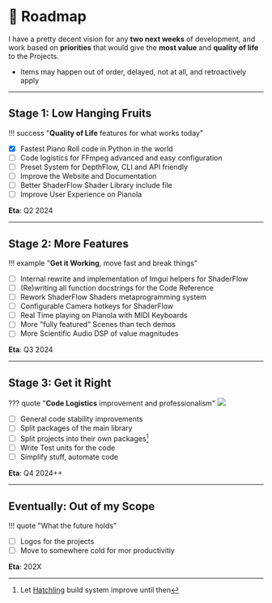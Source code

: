 # 🧭 Roadmap

I have a pretty decent vision for any **two next weeks** of development, and work based on **priorities** that would give the **most value** and **quality of life** to the Projects.

- Items may happen out of order, delayed, not at all, and retroactively apply

<hr>

## **Stage 1:** Low Hanging Fruits
!!! success "**Quality of Life** features for what works today"
- [x] Fastest Piano Roll code in Python in the world
- [ ] Code logistics for FFmpeg advanced and easy configuration
- [ ] Preset System for DepthFlow, CLI and API friendly
- [ ] Improve the Website and Documentation
- [ ] Better ShaderFlow Shader Library include file
- [ ] Improve User Experience on Pianola

**Eta**: Q2 2024

<hr>

## **Stage 2:** More Features
!!! example "**Get it Working**, move fast and break things"
- [ ] Internal rewrite and implementation of Imgui helpers for ShaderFlow
- [ ] (Re)writing all function docstrings for the Code Reference
- [ ] Rework ShaderFlow Shaders metaprogramming system
- [ ] Configurable Camera hotkeys for ShaderFlow
- [ ] Real Time playing on Pianola with MIDI Keyboards
- [ ] More "fully featured" Scenes than tech demos
- [ ] More Scientific Audio DSP of value magnitudes

**Eta**: Q3 2024

<hr>

## **Stage 3:** Get it Right
??? quote "**Code Logistics** improvement and professionalism"
    <img src="https://github.com/BrokenSource/BrokenSource/assets/29046864/4f9c91c6-c080-462f-9387-64e315d84751"/>
- [ ] General code stability improvements
- [ ] Split packages of the main library
- [ ] Split projects into their own packages[^1]
- [ ] Write Test units for the code
- [ ] Simplify stuff, automate code

**Eta**: Q4 2024++

<hr>

## **Eventually:** Out of my Scope
!!! quote "What the future holds"
- [ ] Logos for the projects
- [ ] Move to somewhere cold for mor productivitiy

**Eta**: 202X

[^1]: Let <a href="https://github.com/pypa/hatch" target="_blank">Hatchling</a> build system improve until then
